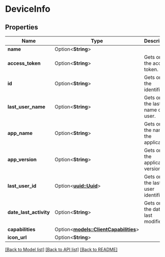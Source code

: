 # DeviceInfo

## Properties

Name | Type | Description | Notes
------------ | ------------- | ------------- | -------------
**name** | Option<**String**> |  | [optional]
**access_token** | Option<**String**> | Gets or sets the access token. | [optional]
**id** | Option<**String**> | Gets or sets the identifier. | [optional]
**last_user_name** | Option<**String**> | Gets or sets the last name of the user. | [optional]
**app_name** | Option<**String**> | Gets or sets the name of the application. | [optional]
**app_version** | Option<**String**> | Gets or sets the application version. | [optional]
**last_user_id** | Option<[**uuid::Uuid**](uuid::Uuid.md)> | Gets or sets the last user identifier. | [optional]
**date_last_activity** | Option<**String**> | Gets or sets the date last modified. | [optional]
**capabilities** | Option<[**models::ClientCapabilities**](ClientCapabilities.md)> |  | [optional]
**icon_url** | Option<**String**> |  | [optional]

[[Back to Model list]](../README.md#documentation-for-models) [[Back to API list]](../README.md#documentation-for-api-endpoints) [[Back to README]](../README.md)


